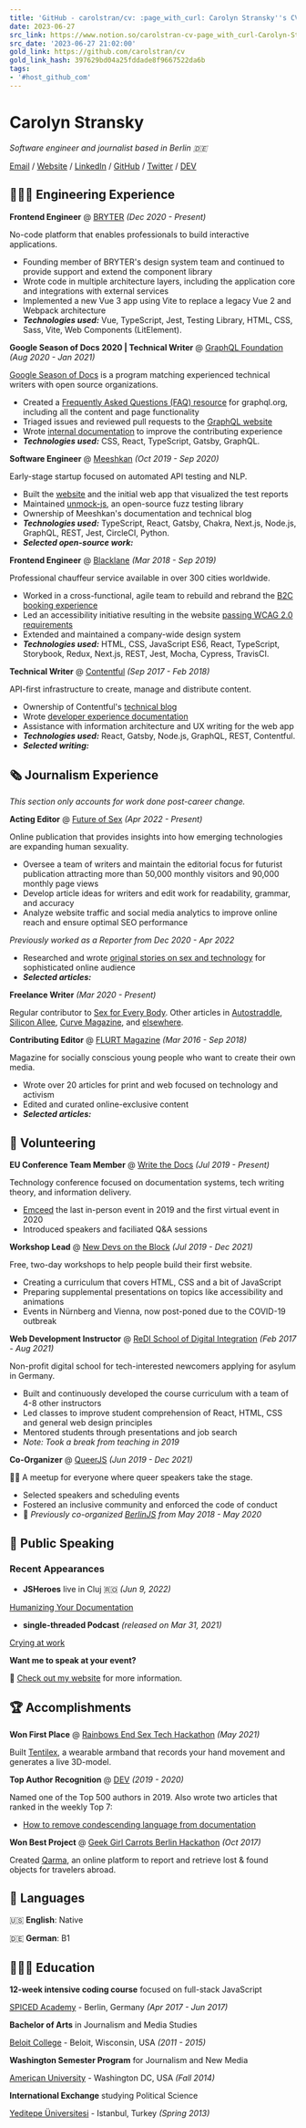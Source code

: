 ```yaml
---
title: 'GitHub - carolstran/cv: :page_with_curl: Carolyn Stransky''s CV'
date: 2023-06-27
src_link: https://www.notion.so/carolstran-cv-page_with_curl-Carolyn-Stransky-s-CV-28ca3d02847640a1b698abd45fd1a236
src_date: '2023-06-27 21:02:00'
gold_link: https://github.com/carolstran/cv
gold_link_hash: 397629bd04a25fddade8f9667522da6b
tags:
- '#host_github_com'
---
```


Carolyn Stransky
================


*Software engineer and journalist based in Berlin 🇩🇪*   



[Email](mailto:hello@workwithcarolyn.com) / [Website](https://workwithcarolyn.com/) / [LinkedIn](https://www.linkedin.com/in/carolstran/) / [GitHub](https://github.com/carolstran/) / [Twitter](https://twitter.com/carolstran/) / [DEV](https://dev.to/carolstran/)


👩🏼‍💻 Engineering Experience
---------------------------


**Frontend Engineer** @ [BRYTER](https://bryter.com/) *(Dec 2020 - Present)* 



No-code platform that enables professionals to build interactive applications.

* Founding member of BRYTER's design system team and continued to provide support and extend the component library
* Wrote code in multiple architecture layers, including the application core and integrations with external services
* Implemented a new Vue 3 app using Vite to replace a legacy Vue 2 and Webpack architecture
* ***Technologies used:*** Vue, TypeScript, Jest, Testing Library, HTML, CSS, Sass, Vite, Web Components (LitElement).


**Google Season of Docs 2020 | Technical Writer** @ [GraphQL Foundation](https://foundation.graphql.org/) *(Aug 2020 - Jan 2021)*   

[Google Season of Docs](https://developers.google.com/season-of-docs/docs/participants) is a program matching experienced technical writers with open source organizations.


* Created a [Frequently Asked Questions (FAQ) resource](https://graphql.org/faq/) for graphql.org, including all the content and page functionality
* Triaged issues and reviewed pull requests to the [GraphQL website](https://github.com/graphql/graphql.github.io/)
* Wrote [internal documentation](https://github.com/graphql/graphql.github.io/blob/source/CONTRIBUTING.md) to improve the contributing experience
* ***Technologies used:*** CSS, React, TypeScript, Gatsby, GraphQL.


**Software Engineer** @ [Meeshkan](http://meeshkan.com/) *(Oct 2019 - Sep 2020)* 



Early-stage startup focused on automated API testing and NLP.

* Built the [website](https://meeshkan.com/) and the initial web app that visualized the test reports
* Maintained [unmock-js](https://github.com/meeshkan/unmock-js), an open-source fuzz testing library
* Ownership of Meeshkan's documentation and technical blog
* ***Technologies used:*** TypeScript, React, Gatsby, Chakra, Next.js, Node.js, GraphQL, REST, Jest, CircleCI, Python.
* ***Selected open-source work:***


**Frontend Engineer** @ [Blacklane](https://www.blacklane.com/en) *(Mar 2018 - Sep 2019)* 



Professional chauffeur service available in over 300 cities worldwide.

* Worked in a cross-functional, agile team to rebuild and rebrand the [B2C booking experience](https://www.blacklane.com/en/)
* Led an accessibility initiative resulting in the website [passing WCAG 2.0 requirements](https://www.blacklane.com/en/accessibility/)
* Extended and maintained a company-wide design system
* ***Technologies used:*** HTML, CSS, JavaScript ES6, React, TypeScript, Storybook, Redux, Next.js, REST, Jest, Mocha, Cypress, TravisCI.


**Technical Writer** @ [Contentful](https://www.contentful.com/) *(Sep 2017 - Feb 2018)* 



API-first infrastructure to create, manage and distribute content.

* Ownership of Contentful's [technical blog](https://www.contentful.com/blog/)
* Wrote [developer experience documentation](https://www.contentful.com/developers/docs/)
* Assistance with information architecture and UX writing for the web app
* ***Technologies used:*** React, Gatsby, Node.js, GraphQL, REST, Contentful.
* ***Selected writing:***


🗞 Journalism Experience
-----------------------


*This section only accounts for work done post-career change.*
  
  



**Acting Editor** @ [Future of Sex](https://futureofsex.net/author/carolyn/) *(Apr 2022 - Present)* 



Online publication that provides insights into how emerging technologies are expanding human sexuality.

* Oversee a team of writers and maintain the editorial focus for futurist publication attracting more than 50,000 monthly visitors and 90,000 monthly page views
* Develop article ideas for writers and edit work for readability, grammar, and accuracy
* Analyze website traffic and social media analytics to improve online reach and ensure optimal SEO performance


*Previously worked as a Reporter from Dec 2020 - Apr 2022*   



* Researched and wrote [original stories on sex and technology](https://futureofsex.net/author/carolyn/) for sophisticated online audience
* ***Selected articles:***


**Freelance Writer** *(Mar 2020 - Present)* 



Regular contributor to [Sex for Every Body](https://sexforeverybody.com/author/carolyn/). Other articles in [Autostraddle](https://www.autostraddle.com/sharing-is-caring-or-did-you-skip-that-day-in-school__trashed/), [Silicon Allee](https://news.siliconallee.com/2021/07/26/the-art-of-pitching-a-sex-tech-startup/), [Curve Magazine](https://www.curvemag.com/us-home/beyond-the-binary-how-software-engineer-sara-vieira-founded-a-global-community-of-queer-coders/), and [elsewhere](https://workwithcarolyn.com/words).
  
  


**Contributing Editor** @ [FLURT Magazine](https://www.facebook.com/flurtmagazine) *(Mar 2016 - Sep 2018)* 



Magazine for socially conscious young people who want to create their own media.

* Wrote over 20 articles for print and web focused on technology and activism
* Edited and curated online-exclusive content
* ***Selected articles:***


📌 Volunteering
--------------


**EU Conference Team Member** @ [Write the Docs](https://www.writethedocs.org/conf/) *(Jul 2019 - Present)*



Technology conference focused on documentation systems, tech writing theory, and information delivery.

* [Emceed](https://workwithcarolyn.com/speaking/emcee) the last in-person event in 2019 and the first virtual event in 2020
* Introduced speakers and faciliated Q&A sessions


**Workshop Lead** @ [New Devs on the Block](https://newdevs.org/) *(Jul 2019 - Dec 2021)* 



Free, two-day workshops to help people build their first website.

* Creating a curriculum that covers HTML, CSS and a bit of JavaScript
* Preparing supplemental presentations on topics like accessibility and animations
* Events in Nürnberg and Vienna, now post-poned due to the COVID-19 outbreak


**Web Development Instructor** @ [ReDI School of Digital Integration](https://www.redi-school.org/) *(Feb 2017 - Aug 2021)*



Non-profit digital school for tech-interested newcomers applying for asylum in Germany.

* Built and continuously developed the course curriculum with a team of 4-8 other instructors
* Led classes to improve student comprehension of React, HTML, CSS and general web design principles
* Mentored students through presentations and job search
* *Note: Took a break from teaching in 2019*


**Co-Organizer** @ [QueerJS](https://queerjs.com/) *(Jun 2019 - Dec 2021)*



🏳️‍🌈 A meetup for everyone where queer speakers take the stage.

* Selected speakers and scheduling events
* Fostered an inclusive community and enforced the code of conduct
* 🐻 *Previously co-organized [BerlinJS](https://berlinjs.org/) from May 2018 - May 2020*


🎤 Public Speaking
-----------------


### Recent Appearances


* **JSHeroes** live in Cluj 🇷🇴 *(Jun 9, 2022)*
  
[Humanizing Your Documentation](https://www.youtube.com/watch?v=yE7eOoXTZtM)
* **single-threaded Podcast** *(released on Mar 31, 2021)*
  
[Crying at work](https://anchor.fm/single-threaded/episodes/Carolyn-Stransky-on-Crying-at-Work-etu7hj)


  

**Want me to speak at your event?**



💖 [Check out my website](https://workwithcarolyn.com/speaking) for more information.
  
  


🏆 Accomplishments
-----------------


**Won First Place** @ [Rainbows End Sex Tech Hackathon](https://hack.touchyfeely.tech/) *(May 2021)* 



Built [Tentilex](https://workwithcarolyn.com/blog/tentilex), a wearable armband that records your hand movement and generates a live 3D-model.

**Top Author Recognition** @ [DEV](https://dev.to/) *(2019 - 2020)* 



Named one of the Top 500 authors in 2019. Also wrote two articles that ranked in the weekly Top 7:

* [How to remove condescending language from documentation](https://dev.to/meeshkan/how-to-remove-condescending-language-from-documentation-4a5p)


**Won Best Project** @ [Geek Girl Carrots Berlin Hackathon](http://www.hacklikeagirl.co/) *(Oct 2017)*



Created [Qarma](https://github.com/lcorr8/qarma), an online platform to report and retrieve lost & found objects for travelers abroad.
  
  


💬 Languages
-----------


🇺🇸 **English**: Native 



🇩🇪 **German**: B1
  
  


👩🏼‍🎓 Education
--------------


**12-week intensive coding course** focused on full-stack JavaScript  

[SPICED Academy](https://www.spiced-academy.com/) - Berlin, Germany *(Apr 2017 - Jun 2017)*   



**Bachelor of Arts** in Journalism and Media Studies  

[Beloit College](https://www.beloit.edu/) - Beloit, Wisconsin, USA *(2011 - 2015)*


**Washington Semester Program** for Journalism and New Media  

[American University](https://www.american.edu/) - Washington DC, USA *(Fall 2014)*


**International Exchange** studying Political Science  

[Yeditepe Üniversitesi](https://yeditepe.edu.tr/en) - Istanbul, Turkey *(Spring 2013)*